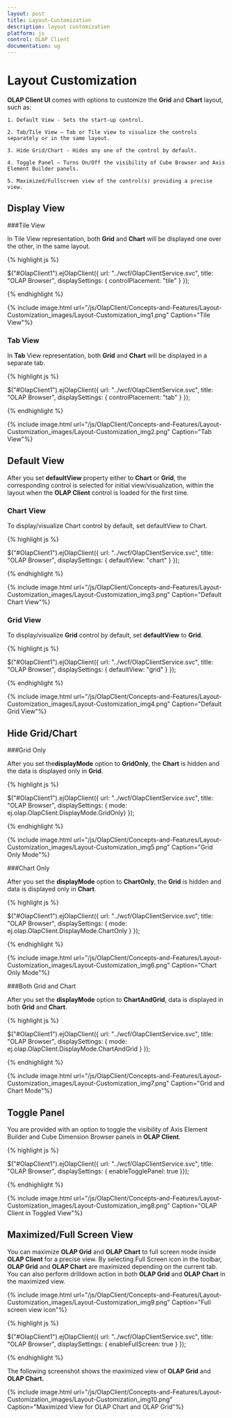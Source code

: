 ```yaml
---
layout: post
title: Layout-Customization
description: layout customization
platform: js
control: OLAP Client
documentation: ug
---
```


# Layout Customization

**OLAP Client UI** comes with options to customize the **Grid** and **Chart** layout, such as:

    1. Default View - Sets the start-up control. 

    2. Tab/Tile View – Tab or Tile view to visualize the controls separately or in the same layout. 

    3. Hide Grid/Chart - Hides any one of the control by default. 

    4. Toggle Panel – Turns On/Off the visibility of Cube Browser and Axis Element Builder panels.  

    5. Maximized/Fullscreen view of the control(s) providing a precise view.

## Display View

###Tile View

In Tile View representation, both **Grid** and **Chart** will be displayed one over the other, in the same layout. 

{% highlight js %}

$("#OlapClient1").ejOlapClient({
    url: "../wcf/OlapClientService.svc", title: "OLAP Browser",
    displaySettings: { controlPlacement: "tile" }
});


{% endhighlight %}

{% include image.html url="/js/OlapClient/Concepts-and-Features/Layout-Customization_images/Layout-Customization_img1.png" Caption="Tile View"%}

### Tab View

In **Tab** View representation, both **Grid** and **Chart** will be displayed in a separate tab.

{% highlight js %}

$("#OlapClient1").ejOlapClient({
    url: "../wcf/OlapClientService.svc", title: "OLAP Browser",
    displaySettings: { controlPlacement: "tab" }
});


{% endhighlight %}

{% include image.html url="/js/OlapClient/Concepts-and-Features/Layout-Customization_images/Layout-Customization_img2.png" Caption="Tab View"%}

## Default View

After you set **defaultView** property either to **Chart** or **Grid**, the corresponding control is selected for initial view/visualization, within the layout when the **OLAP Client** control is loaded for the first time. 

### Chart View

To display/visualize Chart control by default, set defaultView to Chart.

{% highlight js %}

$("#OlapClient1").ejOlapClient({
    url: "../wcf/OlapClientService.svc", title: "OLAP Browser",
    displaySettings: { defaultView: "chart" }
});


{% endhighlight %}

{% include image.html url="/js/OlapClient/Concepts-and-Features/Layout-Customization_images/Layout-Customization_img3.png" Caption="Default Chart View"%}

### Grid View

To display/visualize **Grid** control by default, set **defaultView** to **Grid**.

{% highlight js %}

$("#OlapClient1").ejOlapClient({
     url: "../wcf/OlapClientService.svc", title: "OLAP Browser",
     displaySettings: { defaultView: "grid" }
 });


{% endhighlight %}

{% include image.html url="/js/OlapClient/Concepts-and-Features/Layout-Customization_images/Layout-Customization_img4.png" Caption="Default Grid View"%}

## Hide Grid/Chart

###Grid Only

After you set the**displayMode** option to **GridOnly**, the **Chart** is hidden and the data is displayed only in **Grid**.

{% highlight js %}

$("#OlapClient1").ejOlapClient({
    url: "../wcf/OlapClientService.svc", title: "OLAP Browser",
    displaySettings: { mode: ej.olap.OlapClient.DisplayMode.GridOnly}
});


{% endhighlight %}

{% include image.html url="/js/OlapClient/Concepts-and-Features/Layout-Customization_images/Layout-Customization_img5.png" Caption="Grid Only Mode"%}

###Chart Only

After you set the **displayMode** option to **ChartOnly**, the **Grid** is hidden and data is displayed only in **Chart**.

{% highlight js %}

$("#OlapClient1").ejOlapClient({
    url: "../wcf/OlapClientService.svc", title: "OLAP Browser",
    displaySettings: { mode: ej.olap.OlapClient.DisplayMode.ChartOnly }
});


{% endhighlight %}

{% include image.html url="/js/OlapClient/Concepts-and-Features/Layout-Customization_images/Layout-Customization_img6.png" Caption="Chart Only Mode"%}

###Both Grid and Chart

After you set the **displayMode** option to **ChartAndGrid**, data is displayed in both **Grid** and **Chart**.

{% highlight js %}

$("#OlapClient1").ejOlapClient({
    url: "../wcf/OlapClientService.svc", title: "OLAP Browser",
    displaySettings: { mode: ej.olap.OlapClient.DisplayMode.ChartAndGrid }
});


{% endhighlight %}

{% include image.html url="/js/OlapClient/Concepts-and-Features/Layout-Customization_images/Layout-Customization_img7.png" Caption="Grid and Chart Mode"%}

## Toggle Panel

You are provided with an option to toggle the visibility of Axis Element Builder and Cube Dimension Browser panels in **OLAP Client**.

{% highlight js %}

$("#OlapClient1").ejOlapClient({
    url: "../wcf/OlapClientService.svc", title: "OLAP Browser",
    displaySettings: { enableTogglePanel: true }});



{% endhighlight %}

{% include image.html url="/js/OlapClient/Concepts-and-Features/Layout-Customization_images/Layout-Customization_img8.png" Caption="OLAP Client in Toggled View"%}

## Maximized/Full Screen View

You can maximize **OLAP Grid** and **OLAP Chart** to full screen mode inside **OLAP Client** for a precise view. By selecting Full Screen icon in the toolbar, **OLAP Grid** and **OLAP Chart** are maximized depending on the current tab. You can also perform drilldown action in both **OLAP Grid** and **OLAP Chart** in the maximized view.

{% include image.html url="/js/OlapClient/Concepts-and-Features/Layout-Customization_images/Layout-Customization_img9.png" Caption="Full screen view icon"%}

{% highlight js %}

$("#OlapClient1").ejOlapClient({
    url: "../wcf/OlapClientService.svc", title: "OLAP Browser",
    displaySettings: { enableFullScreen: true }
});

{% endhighlight %}

The following screenshot shows the maximized view of **OLAP Grid** and **OLAP Chart.**

{% include image.html url="/js/OlapClient/Concepts-and-Features/Layout-Customization_images/Layout-Customization_img10.png" Caption="Maximized View for OLAP Chart and OLAP Grid"%}

